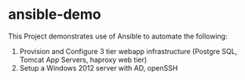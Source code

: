 # ansible-demo

This Project demonstrates use of Ansible to automate the following:
1) Provision and Configure 3 tier webapp infrastructure (Postgre SQL, Tomcat App Servers, haproxy web tier)
2) Setup a Windows 2012 server with AD, openSSH
